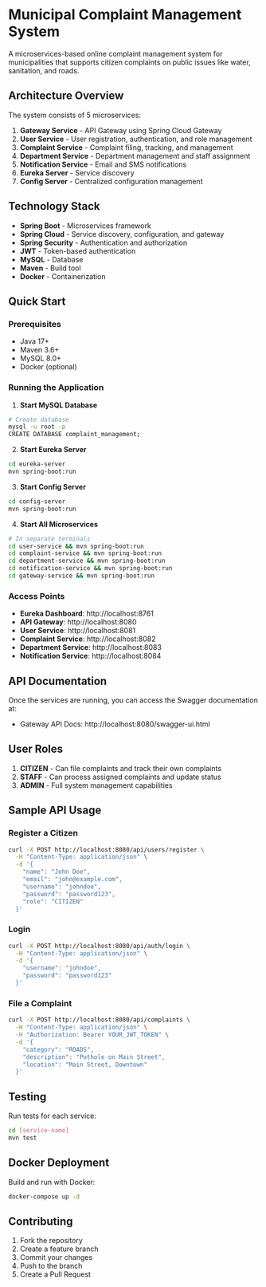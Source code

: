 # Municipal Complaint Management System

A microservices-based online complaint management system for municipalities that supports citizen complaints on public issues like water, sanitation, and roads.

## Architecture Overview

The system consists of 5 microservices:

1. **Gateway Service** - API Gateway using Spring Cloud Gateway
2. **User Service** - User registration, authentication, and role management
3. **Complaint Service** - Complaint filing, tracking, and management
4. **Department Service** - Department management and staff assignment
5. **Notification Service** - Email and SMS notifications
6. **Eureka Server** - Service discovery
7. **Config Server** - Centralized configuration management

## Technology Stack

- **Spring Boot** - Microservices framework
- **Spring Cloud** - Service discovery, configuration, and gateway
- **Spring Security** - Authentication and authorization
- **JWT** - Token-based authentication
- **MySQL** - Database
- **Maven** - Build tool
- **Docker** - Containerization

## Quick Start

### Prerequisites
- Java 17+
- Maven 3.6+
- MySQL 8.0+
- Docker (optional)

### Running the Application

1. **Start MySQL Database**
```bash
# Create database
mysql -u root -p
CREATE DATABASE complaint_management;
```

2. **Start Eureka Server**
```bash
cd eureka-server
mvn spring-boot:run
```

3. **Start Config Server**
```bash
cd config-server
mvn spring-boot:run
```

4. **Start All Microservices**
```bash
# In separate terminals
cd user-service && mvn spring-boot:run
cd complaint-service && mvn spring-boot:run
cd department-service && mvn spring-boot:run
cd notification-service && mvn spring-boot:run
cd gateway-service && mvn spring-boot:run
```

### Access Points

- **Eureka Dashboard**: http://localhost:8761
- **API Gateway**: http://localhost:8080
- **User Service**: http://localhost:8081
- **Complaint Service**: http://localhost:8082
- **Department Service**: http://localhost:8083
- **Notification Service**: http://localhost:8084

## API Documentation

Once the services are running, you can access the Swagger documentation at:
- Gateway API Docs: http://localhost:8080/swagger-ui.html

## User Roles

1. **CITIZEN** - Can file complaints and track their own complaints
2. **STAFF** - Can process assigned complaints and update status
3. **ADMIN** - Full system management capabilities

## Sample API Usage

### Register a Citizen
```bash
curl -X POST http://localhost:8080/api/users/register \
  -H "Content-Type: application/json" \
  -d '{
    "name": "John Doe",
    "email": "john@example.com",
    "username": "johndoe",
    "password": "password123",
    "role": "CITIZEN"
  }'
```

### Login
```bash
curl -X POST http://localhost:8080/api/auth/login \
  -H "Content-Type: application/json" \
  -d '{
    "username": "johndoe",
    "password": "password123"
  }'
```

### File a Complaint
```bash
curl -X POST http://localhost:8080/api/complaints \
  -H "Content-Type: application/json" \
  -H "Authorization: Bearer YOUR_JWT_TOKEN" \
  -d '{
    "category": "ROADS",
    "description": "Pothole on Main Street",
    "location": "Main Street, Downtown"
  }'
```

## Testing

Run tests for each service:
```bash
cd [service-name]
mvn test
```

## Docker Deployment

Build and run with Docker:
```bash
docker-compose up -d
```

## Contributing

1. Fork the repository
2. Create a feature branch
3. Commit your changes
4. Push to the branch
5. Create a Pull Request
